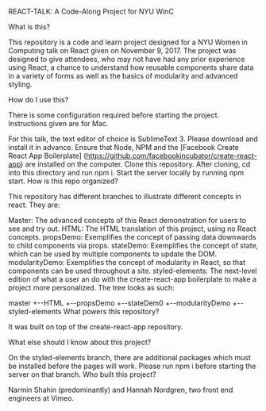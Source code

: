 REACT-TALK: A Code-Along Project for NYU WinC

What is this?

This repository is a code and learn project designed for a NYU Women in Computing talk on React given on November 9, 2017. The project was designed to give attendees, who may not have had any prior experience using React, a chance to understand how reusable components share data in a variety of forms as well as the basics of modularity and advanced styling.

How do I use this?

There is some configuration required before starting the project. Instructions given are for Mac.

For this talk, the text editor of choice is SublimeText 3. Please download and install it in advance.
Ensure that Node, NPM and the [Facebook Create React App Boilerplate] (https://github.com/facebookincubator/create-react-app) are installed on the computer.
Clone this repository.
After cloning, cd into this directory and run npm i.
Start the server locally by running npm start.
How is this repo organized?

This repository has different branches to illustrate different concepts in react. They are:

Master: The advanced concepts of this React demonstration for users to see and try out.
HTML: The HTML translation of this project, using no React concepts.
propsDemo: Exemplifies the concept of passing data downwards to child components via props.
stateDemo: Exemplifies the concept of state, which can be used by multiple components to update the DOM.
modularityDemo: Exemplifies the concept of modularity in React, so that components can be used throughout a site.
styled-elements: The next-level edition of what a user an do with the create-react-app boilerplate to make a project more personalized.
The tree looks as such:

  master
    +--HTML
    +--propsDemo
    +--stateDem0
    +--modularityDemo
    +--styled-elements
What powers this repository?

It was built on top of the create-react-app repository.

What else should I know about this project?

On the styled-elements branch, there are additional packages which must be installed before the pages will work. Please run npm i before starting the server on that branch.
Who built this project?

Narmin Shahin (predominantly) and Hannah Nordgren, two front end engineers at Vimeo.
